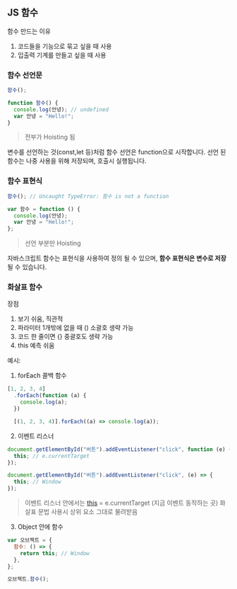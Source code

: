 ## JS 함수

함수 만드는 이유

1. 코드들을 기능으로 묶고 싶을 때 사용
2. 입출력 기계를 만들고 싶을 때 사용

### 함수 선언문

```js
함수();

function 함수() {
  console.log(안녕); // undefined
  var 안녕 = "Hello!";
}
```

> 전부가 Hoisting 됨

변수를 선언하는 것(const,let 등)처럼 함수 선언은 function으로 시작합니다. 선언 된 함수는 나중 사용을 위해 저장되며, 호출시 실행됩니다.

### 함수 표현식

```js
함수(); // Uncaught TypeError: 함수 is not a function

var 함수 = function () {
  console.log(안녕);
  var 안녕 = "Hello!";
};
```

> 선언 부분만 Hoisting

자바스크립트 함수는 표현식을 사용하여 정의 될 수 있으며, **함수 표현식은 변수로 저장**될 수 있습니다.

### 화살표 함수

장점

1. 보기 쉬움, 직관적
2. 파라미터 1개밖에 없을 때 () 소괄호 생략 가능
3. 코드 한 줄이면 {} 중괄호도 생략 가능
4. this 예측 쉬움

예시:

1. forEach 콜백 함수

```js
[1, 2, 3, 4]
  .forEach(function (a) {
    console.log(a);
  })

  [(1, 2, 3, 4)].forEach((a) => console.log(a));
```

2. 이벤트 리스너

```js
document.getElementById("버튼").addEventListener("click", function (e) {
  this; // e.currentTarget
});

document.getElementById("버튼").addEventListener("click", (e) => {
  this; // Window
});
```

> 이벤트 리스너 안에서는 [this](this.md) = e.currentTarget (지금 이벤트 동작하는 곳)
> 화살표 문법 사용시 상위 요소 그대로 물려받음

3. Object 안에 함수

```js
var 오브젝트 = {
  함수: () => {
    return this; // Window
  },
};

오브젝트.함수();
```
